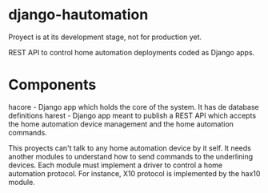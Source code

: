 django-hautomation
==================

Proyect is at its development stage, not for production yet.

REST API to control home automation deployments coded as Django apps. 

Components
==========

hacore - Django app which holds the core of the system. It has de database definitions
harest - Django app meant to publish a REST API which accepts the home automation device management and 
the home automation commands.

This proyects can't talk to any home automation device by it self. It needs another modules to understand
how to send commands to the underlining devices. Each module must implement a driver to control a home automation
protocol. For instance, X10 protocol is implemented by the hax10 module.



